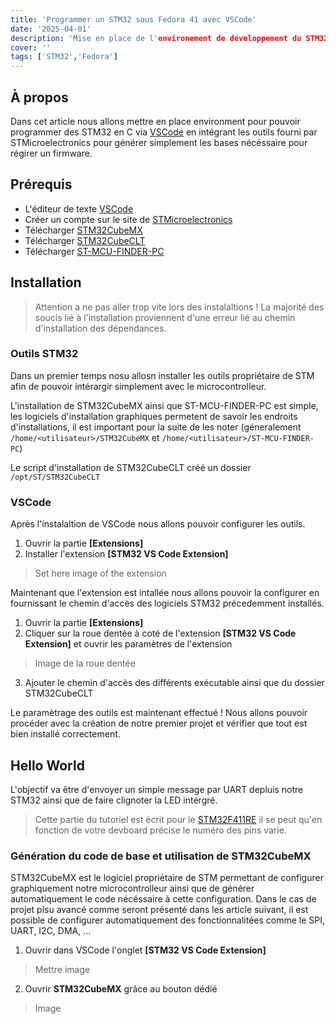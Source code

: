 ```yaml
---
title: 'Programmer un STM32 sous Fedora 41 avec VSCode'
date: '2025-04-01'
description: 'Mise en place de l'environement de développement du STM32F411RE sous Linux (Fedora 41) avec Visual Studio Code
cover: ''
tags: ['STM32','Fedora']
---
```


## À propos

Dans cet article nous allons mettre en place environment pour pouvoir programmer des STM32 en C via [VSCode](https://code.visualstudio.com/) en intégrant les outils fourni par STMicroelectronics pour générer simplement les bases nécéssaire pour régirer un firmware.

## Prérequis


- L'éditeur de texte [VSCode](https://code.visualstudio.com/)
- Créer un compte sur le site de [STMicroelectronics](https://www.st.com)
- Télécharger [STM32CubeMX](https://www.st.com/en/development-tools/stm32cubemx.html)
- Télécharger [STM32CubeCLT](https://www.st.com/en/development-tools/stm32cubeclt.html)
- Télécharger [ST-MCU-FINDER-PC](https://www.st.com/en/development-tools/st-mcu-finder-pc.html)


##  Installation

> Attention a ne pas aller trop vite lors des instalaltions ! La majorité des soucis lié à l'installation proviennent d'une erreur lié au chemin d'installation des dépendances.

### Outils STM32

Dans un premier temps nosu allosn installer les outils propriétaire de STM afin de pouvoir intérargir simplement avec le microcontrolleur.

L'installation de STM32CubeMX ainsi que ST-MCU-FINDER-PC est simple, les logiciels d'installation graphiques permetent de savoir les endroits d'installations, il est important pour la suite de les noter (géneralement `/home/<utilisateur>/STM32CubeMX` et `/home/<utilisateur>/ST-MCU-FINDER-PC`)

Le script d'installation de STM32CubeCLT créé un dossier  `/opt/ST/STM32CubeCLT`

### VSCode

Après l'instalaltion de VSCode nous allons pouvoir configurer les outils.

1. Ouvrir la partie **\[Extensions\]**
2. Installer l'extension **\[STM32 VS Code Extension\]**

>Set here image of the extension

Maintenant que l'extension est intallée nous allons pouvoir la configurer en fournissant le chemin d'accès des logiciels STM32 précedemment installés.

1. Ouvrir la partie **\[Extensions\]**
2. Cliquer sur la roue dentée à coté de l'extension **\[STM32 VS Code Extension\]** et ouvrir les paramètres de l'extension
> Image de la roue dentée
3. Ajouter le chemin d'accès des différents exécutable ainsi que du dossier STM32CubeCLT

Le paramètrage des outils est maintenant effectué ! Nous allons pouvoir procéder avec la création de notre premier projet et vérifier que tout est bien installé correctement.

## Hello World

L'objectif va être d'envoyer un simple message par UART depluis notre STM32 ainsi que de faire clignoter la LED intérgré. 

>Cette partie du tutoriel est écrit pour le [STM32F411RE](https://www.st.com/en/evaluation-tools/nucleo-f411re.html) il se peut qu'en fonction de votre devboard précise le numéro des pins varie.

### Génération du code de base et utilisation de STM32CubeMX

STM32CubeMX est le logiciel propriétaire de STM permettant de configurer graphiquement notre microcontrolleur ainsi que de générer automatiquement le code nécéssaire à cette configuration. Dans le cas de projet plsu avancé comme seront présenté dans les article suivant, il est possible de configurer automatiquement des fonctionnalitées comme le SPI, UART, I2C, DMA, ... 

1. Ouvrir dans VSCode l'onglet **\[STM32 VS Code Extension\]** 
> Mettre image

2. Ouvrir **STM32CubeMX** grâce au bouton dédié
> Image

